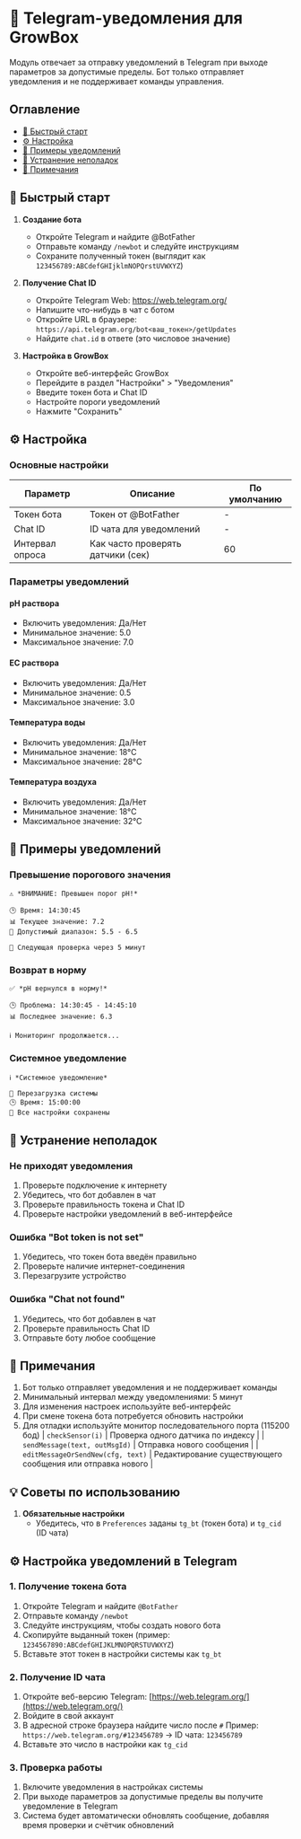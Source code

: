 # 📡 Telegram-уведомления для GrowBox

Модуль отвечает за отправку уведомлений в Telegram при выходе параметров за допустимые пределы. Бот только отправляет уведомления и не поддерживает команды управления.

## Оглавление

- [🚀 Быстрый старт](#-быстрый-старт)
- [⚙️ Настройка](#-настройка)
- [🔔 Примеры уведомлений](#-примеры-уведомлений)
- [🔧 Устранение неполадок](#-устранение-неполадок)
- [📝 Примечания](#-примечания)

## 🚀 Быстрый старт

1. **Создание бота**
   - Откройте Telegram и найдите @BotFather
   - Отправьте команду `/newbot` и следуйте инструкциям
   - Сохраните полученный токен (выглядит как `123456789:ABCdefGHIjklmNOPQrstUVWXYZ`)

2. **Получение Chat ID**
   - Откройте Telegram Web: https://web.telegram.org/
   - Напишите что-нибудь в чат с ботом
   - Откройте URL в браузере: `https://api.telegram.org/bot<ваш_токен>/getUpdates`
   - Найдите `chat.id` в ответе (это числовое значение)

3. **Настройка в GrowBox**
   - Откройте веб-интерфейс GrowBox
   - Перейдите в раздел "Настройки" > "Уведомления"
   - Введите токен бота и Chat ID
   - Настройте пороги уведомлений
   - Нажмите "Сохранить"

## ⚙️ Настройка

### Основные настройки

| Параметр       | Описание                          | По умолчанию |
| -------------- | --------------------------------- | ------------ |
| Токен бота     | Токен от @BotFather               | -            |
| Chat ID        | ID чата для уведомлений           | -            |
| Интервал опроса | Как часто проверять датчики (сек) | 60           |

### Параметры уведомлений

#### pH раствора
- Включить уведомления: Да/Нет
- Минимальное значение: 5.0
- Максимальное значение: 7.0

#### EC раствора
- Включить уведомления: Да/Нет
- Минимальное значение: 0.5
- Максимальное значение: 3.0

#### Температура воды
- Включить уведомления: Да/Нет
- Минимальное значение: 18°C
- Максимальное значение: 28°C

#### Температура воздуха
- Включить уведомления: Да/Нет
- Минимальное значение: 18°C
- Максимальное значение: 32°C

## 🔔 Примеры уведомлений

### Превышение порогового значения

```
⚠️ *ВНИМАНИЕ: Превышен порог pH!*

🕒 Время: 14:30:45
📊 Текущее значение: 7.2
📏 Допустимый диапазон: 5.5 - 6.5

🔔 Следующая проверка через 5 минут
```

### Возврат в норму

```
✅ *pH вернулся в норму!*

🕒 Проблема: 14:30:45 - 14:45:10
📊 Последнее значение: 6.3

ℹ️ Мониторинг продолжается...
```

### Системное уведомление

```
ℹ️ *Системное уведомление*

🔌 Перезагрузка системы
🕒 Время: 15:00:00
💾 Все настройки сохранены
```

## 🔧 Устранение неполадок

### Не приходят уведомления
1. Проверьте подключение к интернету
2. Убедитесь, что бот добавлен в чат
3. Проверьте правильность токена и Chat ID
4. Проверьте настройки уведомлений в веб-интерфейсе

### Ошибка "Bot token is not set"
1. Убедитесь, что токен бота введён правильно
2. Проверьте наличие интернет-соединения
3. Перезагрузите устройство

### Ошибка "Chat not found"
1. Убедитесь, что бот добавлен в чат
2. Проверьте правильность Chat ID
3. Отправьте боту любое сообщение

## 📝 Примечания

1. Бот только отправляет уведомления и не поддерживает команды
2. Минимальный интервал между уведомлениями: 5 минут
3. Для изменения настроек используйте веб-интерфейс
4. При смене токена бота потребуется обновить настройки
5. Для отладки используйте монитор последовательного порта (115200 бод)
| `checkSensor(i)`                  | Проверка одного датчика по индексу                         |
| `sendMessage(text, outMsgId)`     | Отправка нового сообщения                                  |
| `editMessageOrSendNew(cfg, text)` | Редактирование существующего сообщения или отправка нового |

## 💡 Советы по использованию

1. **Обязательные настройки**
   - Убедитесь, что в `Preferences` заданы `tg_bt` (токен бота) и `tg_cid` (ID чата)

## ⚙️ Настройка уведомлений в Telegram

### 1. Получение токена бота

1. Откройте Telegram и найдите `@BotFather`
2. Отправьте команду `/newbot`
3. Следуйте инструкциям, чтобы создать нового бота
4. Скопируйте выданный токен (пример: `1234567890:ABCdefGHIJKLMNOPQRSTUVWXYZ`)
5. Вставьте этот токен в настройки системы как `tg_bt`

### 2. Получение ID чата

1. Откройте веб-версию Telegram: [https://web.telegram.org/](https://web.telegram.org/)
2. Войдите в свой аккаунт
3. В адресной строке браузера найдите число после `#`
   Пример: `https://web.telegram.org/#123456789` → ID чата: `123456789`
4. Вставьте это число в настройки как `tg_cid`

### 3. Проверка работы

1. Включите уведомления в настройках системы
2. При выходе параметров за допустимые пределы вы получите уведомление в Telegram
3. Система будет автоматически обновлять сообщение, добавляя время проверки и счётчик обновлений
